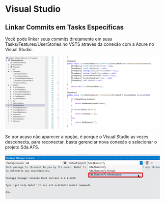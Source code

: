 # Visual Studio

## Linkar Commits em Tasks Específicas

Você pode linkar seus commits diretamente em suas Tasks/Features/UserStories no VSTS através da conexão com a Azure no Visual Studio.

![Linkando os commits nas tasks](.gitbook/assets/image%20%2813%29.png)

Se por acaso não aparecer a opção, é porque o Visual Studio as vezes desconecta, para reconectar, basta gerenciar nova conexão e selecionar o projeto Sda.AFS.

![Conectando novamente no projeto](.gitbook/assets/image%20%286%29.png)

